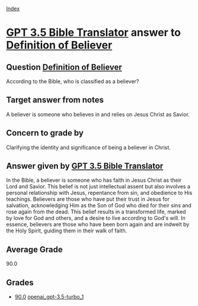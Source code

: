 
[Index](../../../index.md)
# [GPT 3.5 Bible Translator](../../answering_models/GPT_3.5_Bible_Translator.md) answer to [Definition of Believer](../../questions/Definition_of_Believer.md)

## Question [Definition of Believer](../../questions/Definition_of_Believer.md)
According to the Bible, who is classified as a believer?

## Target answer from notes
A believer is someone who believes in and relies on Jesus Christ as Savior.

## Concern to grade by
Clarifying the identity and significance of being a believer in Christ.

## Answer given by [GPT 3.5 Bible Translator](../../answering_models/GPT_3.5_Bible_Translator.md)
In the Bible, a believer is someone who has faith in Jesus Christ as their Lord and Savior. This belief is not just intellectual assent but also involves a personal relationship with Jesus, repentance from sin, and obedience to His teachings. Believers are those who have put their trust in Jesus for salvation, acknowledging Him as the Son of God who died for their sins and rose again from the dead. This belief results in a transformed life, marked by love for God and others, and a desire to live according to God's will. In essence, believers are those who have been born again and are indwelt by the Holy Spirit, guiding them in their walk of faith.

## Average Grade
90.0

## Grades
 * [90.0](./Definition_of_Believer_grades/openai_gpt-3.5-turbo_1.md) [openai_gpt-3.5-turbo_1](../../grading_models/openai_gpt-3.5-turbo_1.md)
